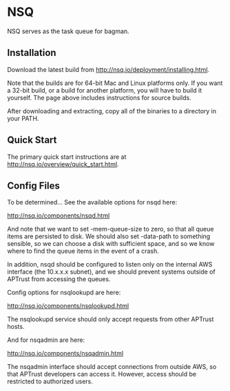 # NSQ

NSQ serves as the task queue for bagman.

## Installation

Download the latest build from http://nsq.io/deployment/installing.html.

Note that the builds are for 64-bit Mac and Linux platforms only. If
you want a 32-bit build, or a build for another platform, you will
have to build it yourself. The page above includes instructions for
source builds.

After downloading and extracting, copy all of the binaries to a
directory in your PATH.

## Quick Start

The primary quick start instructions are at
http://nsq.io/overview/quick_start.html.

## Config Files

To be determined... See the available options for nsqd here:

http://nsq.io/components/nsqd.html

And note that we want to set -mem-queue-size to zero, so that all
queue items are persisted to disk. We should also set -data-path to
something sensible, so we can choose a disk with sufficient space, and
so we know where to find the queue items in the event of a crash.

In addition, nsqd should be configured to listen only on the internal
AWS interface (the 10.x.x.x subnet), and we should prevent systems
outside of APTrust from accessing the queues.

Config options for nsqlookupd are here:

http://nsq.io/components/nsqlookupd.html

The nsqlookupd service should only accept requests from other APTrust
hosts.

And for nsqadmin are here:

http://nsq.io/components/nsqadmin.html

The nsqadmin interface should accept connections from outside AWS, so
that APTrust developers can access it. However, access should be
restricted to authorized users.